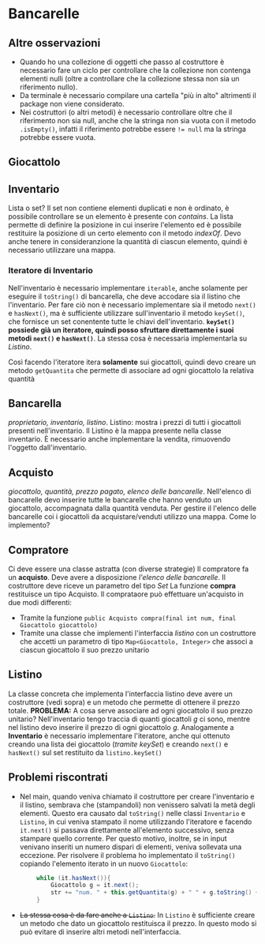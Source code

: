             
# Bancarelle
## Altre osservazioni
- Quando ho una collezione di oggetti che passo al costruttore è necessario fare un ciclo per controllare che la collezione non contenga elementi nulli (oltre a controllare che la collezione stessa non sia un riferimento nullo).
- Da terminale è necessario compilare una cartella "più in alto" altrimenti il package non viene considerato.
- Nei costruttori (o altri metodi) è necessario controllare oltre che il riferimento non sia null, anche che la stringa non sia vuota con il metodo `.isEmpty()`, infatti il riferimento potrebbe essere `!= null` ma la stringa potrebbe essere vuota.

## Giocattolo

## Inventario
Lista o set? 
Il set non contiene elementi duplicati e non è ordinato, è possibile controllare se un elemento è presente con *contains*.
La lista permette di definire la posizione in cui inserire l'elemento ed è possibile restituire la posizione di un certo elemento con il metodo *indexOf*. 
Devo anche tenere in consideranzione la quantità di ciascun elemento, quindi è necessario utilizzare una mappa.

### Iteratore di Inventario
Nell'inventario è necessario implementare `iterable`, anche solamente per eseguire il `toString()` di bancarella, che deve accodare sia il listino che l'inventario. 
Per fare ciò non è necessario implementare sia il metodo `next()` e `hasNext()`, ma è sufficiente utilizzare sull'inventario il metodo `keySet()`, che fornisce un set conentente tutte le chiavi dell'inventario. **`keySet()` possiede già un iteratore, quindi posso sfruttare direttamente i suoi metodi `next()` e `hasNext()`**. La stessa cosa è necessaria implementarla su *Listino*.

Così facendo l'iteratore itera **solamente** sui giocattoli, quindi devo creare un metodo `getQuantita` che permette di associare ad ogni giocattolo la relativa quantità

## Bancarella
*proprietario, inventario, listino*.
Listino: mostra i prezzi di tutti i giocattoli presenti nell'inventario. Il Listino è la mappa presente nella classe inventario.
È necessario anche implementare la vendita, rimuovendo l'oggetto dall'inventario.

## Acquisto
*giocattolo, quantità, prezzo pagato, elenco delle bancarelle*. Nell'elenco di bancarelle devo inserire tutte le bancarelle che hanno venduto un giocattolo, accompagnata dalla quantità venduta.
Per gestire il l'elenco delle bancarelle coi i giocattoli da acquistare/venduti utilizzo una mappa.
Come lo implemento?

## Compratore
Ci deve essere una classe astratta (con diverse strategie)
Il compratore fa un **acquisto**. Deve avere a disposizione *l'elenco delle bancarelle*. Il costruttore deve riceve un parametro del tipo *Set<Barncarelle>* La funzione **compra** restituisce un tipo Acquisto.
Il comprataore può effettuare un'acquisto in due modi differenti:
- Tramite la funzione `public Acquisto compra(final int num, final Giocattolo giocattolo)`
- Tramite una classe che implementi l'interfaccia *listino* con un costruttore che accetti un parametro di tipo `Map<Giocattolo, Integer>` che associ a ciascun giocattolo il suo prezzo unitario

## Listino
La classe concreta che implementa l'interfaccia listino deve avere un costruttore (vedi sopra) e un metodo che permette di ottenere il prezzo totale.
**PROBLEMA:** A cosa serve associare ad ogni giocattolo il suo prezzo unitario? Nell'inventario tengo traccia di quanti giocattoli *g* ci sono, mentre nel listino devo inserire il prezzo di ogni giocattolo *g*.
Analogamente a **Inventario** è necessario implementare l'iteratore, anche qui ottenuto creando una lista dei giocattolo (*tramite keySet*) e creando `next()` e `hasNext()` sul set restituito da `listino.keySet()` 


## Problemi riscontrati
- Nel main, quando veniva chiamato il costruttore per creare l'inventario e il listino, sembrava che (stampandoli) non venissero salvati la metà degli elementi. 
Questo era causato dal `toString()` nelle classi `Inventario` e `Listino`, in cui veniva stampato il nome utilizzando l'iteratore e facendo `it.next()` si passava direttamente all'elemento successivo, senza stampare quello corrente. Per questo motivo, inoltre, se in input venivano inseriti un numero dispari di elementi, veniva sollevata una eccezione. Per risolvere il problema ho implementato il `toString()` copiando l'elemento iterato in un nuovo `Giocattolo`:
```java
        while (it.hasNext()){
            Giocattolo g = it.next();
            str += "num. " + this.getQuantita(g) + " " + g.toString() +"\n";
        }
```
- ~~La stessa cosa è da fare anche a `Listino`.~~ In `Listino` è sufficiente creare un metodo che dato un giocattolo restituisca il prezzo. In questo modo si può evitare di inserire altri metodi nell'interfaccia.